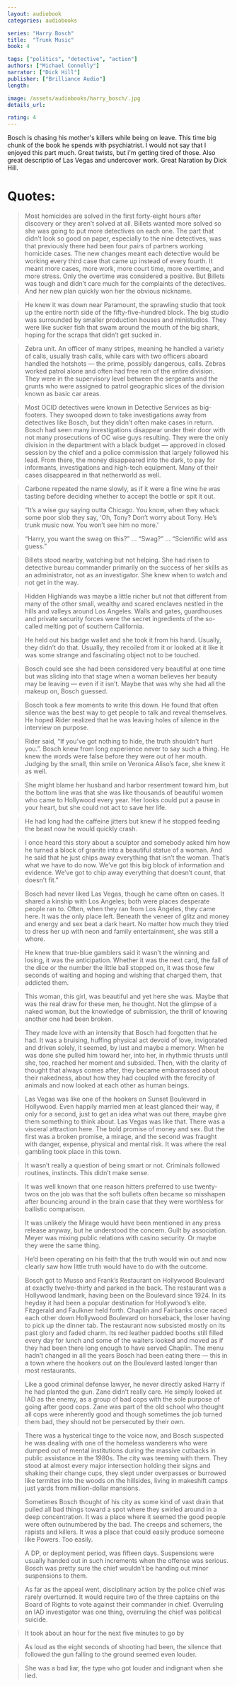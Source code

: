 ```yaml
---
layout: audiobook
categories: audiobooks

series: "Harry Bosch"
title:  "Trunk Music"
book: 4

tags: ["politics", "detective", "action"]
authors: ["Michael Connelly"]
narrator: ["Dick Hill"]
publisher: ["Brilliance Audio"]
length: 

image: /assets/audiobooks/harry_bosch/.jpg
details_url: 

rating: 4
---
```


Bosch is chasing his mother's killers while being on leave. This time big chunk of the book he spends with psychiatrist. I would not say that I enjoyed this part much. Great twists, but i'm getting tired of those.
Also great descriptio of Las Vegas and undercover work. Great Naration by Dick Hill.


# Quotes: 
> Most homicides are solved in the first forty-eight hours after discovery or they aren’t solved at all. Billets wanted more solved so she was going to put more detectives on each one. The part that didn’t look so good on paper, especially to the nine detectives, was that previously there had been four pairs of partners working homicide cases. The new changes meant each detective would be working every third case that came up instead of every fourth. It meant more cases, more work, more court time, more overtime, and more stress. Only the overtime was considered a positive. But Billets was tough and didn’t care much for the complaints of the detectives. And her new plan quickly won her the obvious nickname.

> He knew it was down near Paramount, the sprawling studio that took up the entire north side of the fifty-five-hundred block. The big studio was surrounded by smaller production houses and ministudios. They were like sucker fish that swam around the mouth of the big shark, hoping for the scraps that didn’t get sucked in.

> Zebra unit. An officer of many stripes, meaning he handled a variety of calls, usually trash calls, while cars with two officers aboard handled the hotshots — the prime, possibly dangerous, calls. Zebras worked patrol alone and often had free rein of the entire division. They were in the supervisory level between the sergeants and the grunts who were assigned to patrol geographic slices of the division known as basic car areas.

> Most OCID detectives were known in Detective Services as big-footers. They swooped down to take investigations away from detectives like Bosch, but they didn’t often make cases in return. Bosch had seen many investigations disappear under their door with not many prosecutions of OC wise guys resulting. They were the only division in the department with a black budget — approved in closed session by the chief and a police commission that largely followed his lead. From there, the money disappeared into the dark, to pay for informants, investigations and high-tech equipment. Many of their cases disappeared in that netherworld as well.

> Carbone repeated the name slowly, as if it were a fine wine he was tasting before deciding whether to accept the bottle or spit it out.

> “It’s a wise guy saying outta Chicago. You know, when they whack some poor slob they say, ‘Oh, Tony? Don’t worry about Tony. He’s trunk music now. You won’t see him no more.’

> “Harry, you want the swag on this?” ... “Swag?” ... “Scientific wild ass guess.”

> Billets stood nearby, watching but not helping. She had risen to detective bureau commander primarily on the success of her skills as an administrator, not as an investigator. She knew when to watch and not get in the way.

> Hidden Highlands was maybe a little richer but not that different from many of the other small, wealthy and scared enclaves nestled in the hills and valleys around Los Angeles. Walls and gates, guardhouses and private security forces were the secret ingredients of the so-called melting pot of southern California.

> He held out his badge wallet and she took it from his hand. Usually, they didn’t do that. Usually, they recoiled from it or looked at it like it was some strange and fascinating object not to be touched.

> Bosch could see she had been considered very beautiful at one time but was sliding into that stage when a woman believes her beauty may be leaving — even if it isn’t. Maybe that was why she had all the makeup on, Bosch guessed.

> Bosch took a few moments to write this down. He found that often silence was the best way to get people to talk and reveal themselves. He hoped Rider realized that he was leaving holes of silence in the interview on purpose.

> Rider said, “If you’ve got nothing to hide, the truth shouldn’t hurt you.”. Bosch knew from long experience never to say such a thing. He knew the words were false before they were out of her mouth. Judging by the small, thin smile on Veronica Aliso’s face, she knew it as well.

> She might blame her husband and harbor resentment toward him, but the bottom line was that she was like thousands of beautiful women who came to Hollywood every year. Her looks could put a pause in your heart, but she could not act to save her life.

> He had long had the caffeine jitters but knew if he stopped feeding the beast now he would quickly crash.

> I once heard this story about a sculptor and somebody asked him how he turned a block of granite into a beautiful statue of a woman. And he said that he just chips away everything that isn’t the woman. That’s what we have to do now. We’ve got this big block of information and evidence. We’ve got to chip away everything that doesn’t count, that doesn’t fit.”

> Bosch had never liked Las Vegas, though he came often on cases. It shared a kinship with Los Angeles; both were places desperate people ran to. Often, when they ran from Los Angeles, they came here. It was the only place left. Beneath the veneer of glitz and money and energy and sex beat a dark heart. No matter how much they tried to dress her up with neon and family entertainment, she was still a whore.

> He knew that true-blue gamblers said it wasn’t the winning and losing, it was the anticipation. Whether it was the next card, the fall of the dice or the number the little ball stopped on, it was those few seconds of waiting and hoping and wishing that charged them, that addicted them.

> This woman, this girl, was beautiful and yet here she was. Maybe that was the real draw for these men, he thought. Not the glimpse of a naked woman, but the knowledge of submission, the thrill of knowing another one had been broken.

> They made love with an intensity that Bosch had forgotten that he had. It was a bruising, huffing physical act devoid of love, invigorated and driven solely, it seemed, by lust and maybe a memory. When he was done she pulled him toward her, into her, in rhythmic thrusts until she, too, reached her moment and subsided. Then, with the clarity of thought that always comes after, they became embarrassed about their nakedness, about how they had coupled with the ferocity of animals and now looked at each other as human beings.

> Las Vegas was like one of the hookers on Sunset Boulevard in Hollywood. Even happily married men at least glanced their way, if only for a second, just to get an idea what was out there, maybe give them something to think about. Las Vegas was like that. There was a visceral attraction here. The bold promise of money and sex. But the first was a broken promise, a mirage, and the second was fraught with danger, expense, physical and mental risk. It was where the real gambling took place in this town.

> It wasn’t really a question of being smart or not. Criminals followed routines, instincts. This didn’t make sense.

> It was well known that one reason hitters preferred to use twenty-twos on the job was that the soft bullets often became so misshapen after bouncing around in the brain case that they were worthless for ballistic comparison.

> It was unlikely the Mirage would have been mentioned in any press release anyway, but he understood the concern. Guilt by association. Meyer was mixing public relations with casino security. Or maybe they were the same thing.

> He’d been operating on his faith that the truth would win out and now clearly saw how little truth would have to do with the outcome. 

> Bosch got to Musso and Frank’s Restaurant on Hollywood Boulevard at exactly twelve-thirty and parked in the back. The restaurant was a Hollywood landmark, having been on the Boulevard since 1924. In its heyday it had been a popular destination for Hollywood’s elite. Fitzgerald and Faulkner held forth. Chaplin and Fairbanks once raced each other down Hollywood Boulevard on horseback, the loser having to pick up the dinner tab. The restaurant now subsisted mostly on its past glory and faded charm. Its red leather padded booths still filled every day for lunch and some of the waiters looked and moved as if they had been there long enough to have served Chaplin. The menu hadn’t changed in all the years Bosch had been eating there — this in a town where the hookers out on the Boulevard lasted longer than most restaurants.

> Like a good criminal defense lawyer, he never directly asked Harry if he had planted the gun. Zane didn’t really care. He simply looked at IAD as the enemy, as a group of bad cops with the sole purpose of going after good cops. Zane was part of the old school who thought all cops were inherently good and though sometimes the job turned them bad, they should not be persecuted by their own.

> There was a hysterical tinge to the voice now, and Bosch suspected he was dealing with one of the homeless wanderers who were dumped out of mental institutions during the massive cutbacks in public assistance in the 1980s. The city was teeming with them. They stood at almost every major intersection holding their signs and shaking their change cups, they slept under overpasses or burrowed like termites into the woods on the hillsides, living in makeshift camps just yards from million-dollar mansions.

> Sometimes Bosch thought of his city as some kind of vast drain that pulled all bad things toward a spot where they swirled around in a deep concentration. It was a place where it seemed the good people were often outnumbered by the bad. The creeps and schemers, the rapists and killers. It was a place that could easily produce someone like Powers. Too easily.

> A DP, or deployment period, was fifteen days. Suspensions were usually handed out in such increments when the offense was serious. Bosch was pretty sure the chief wouldn’t be handing out minor suspensions to them.

> As far as the appeal went, disciplinary action by the police chief was rarely overturned. It would require two of the three captains on the Board of Rights to vote against their commander in chief. Overruling an IAD investigator was one thing, overruling the chief was political suicide.

> It took about an hour for the next five minutes to go by

> As loud as the eight seconds of shooting had been, the silence that followed the gun falling to the ground seemed even louder.

> She was a bad liar, the type who got louder and indignant when she lied.